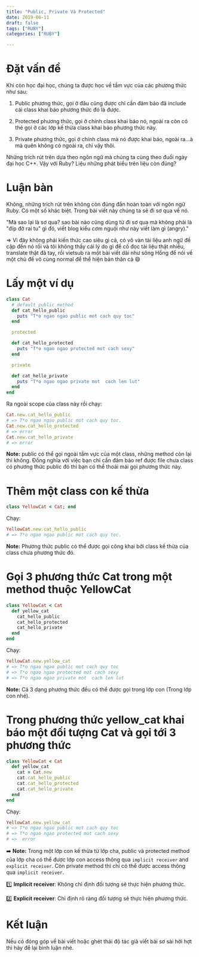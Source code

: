 ```yaml
---
title: "Public, Private Và Protected"
date: 2019-06-11
draft: false
tags: ["RUBY"]
categories: ["RUBY"]

---
```


# Đặt vấn đề

Khi còn học đại học, chúng ta được học về tầm vực của các phương thức như sau:

1. Public phương thức, gọi ở đâu cũng được chỉ cần đảm bảo đã include cái class khai báo phương thức đó là được.

2. Protected phương thức, gọi ở chính class khai báo nó, ngoài ra còn có thẻ gọi ở các lớp kế thừa class khai báo phương thức này.

3. Private phương thức, gọi ở chính class mà nó được khai báo, ngoài ra...à mà quên không có ngoài ra, chỉ vậy thôi.

Những trích rút trên dựa theo ngôn ngữ mà chúng ta cùng theo đuổi ngày đại học C++. Vậy với Ruby? Liệu những phát biểu trên liệu còn đúng?

# Luận bàn

Không, những trích rút trên không còn đúng đắn hoàn toàn với ngôn ngữ Ruby. Có một số khác biệt. Trong bài viết này chúng ta sẽ đi sơ qua về nó.

"Mà sao lại là sơ qua? sao bài nào cũng dùng từ đi sơ qua mà không phải là "đíp đờ rai tu" gì đó, viết blog kiểu cơm nguội như này viết làm gì (angry)."

=> Vì đây không phải kiến thức cao siêu gì cả, có vô vàn tài liệu anh ngữ đề cập đến nó rồi và tôi không thấy cái lý do gì để cố đọc tài liệu thật nhiều, translate thật đã tay, rồi vietsub ra một bài viết dài như sông Hồng để nói về một chủ đề vô cùng normal để thể hiện bản thân cả :smile:

# Lấy một ví dụ

```ruby
class Cat
  # default public method
  def cat_hello_public
    puts "T*o ngao ngao public mot cach quy toc"
  end

  protected

  def cat_hello_protected
    puts "T*o ngao ngao protected mot cach sexy"
  end

  private

  def cat_hello_private
    puts "T*o ngao ngao private mot  cach len lut"
  end
end
```

Ra ngoài scope của class này rồi chạy:

```ruby
Cat.new.cat_hello_public
# => T*o ngao ngao public mot cach quy toc.
Cat.new.cat_hello_protected
# => error
Cat.new.cat_hello_private
# => error
```

**Note:** public có thể gọi ngoài tầm vực của một class, những method còn lại thì không. Đồng nghĩa với việc bạn chỉ cần đảm bảo ref được file chưa class có phương thức public đó thì bạn có thể thoải mái gọi phương thức này.

# Thêm một class con kế thừa

```ruby
class YellowCat < Cat; end
```

Chạy:

```ruby
YellowCat.new.cat_hello_public
# => T*o ngao ngao public mot cach quy toc.
```

**Note:** Phương thức public có thể được gọi công khai bởi class kế thừa của class chưa phương thức đó.

# Gọi 3 phương thức Cat trong một method thuộc YellowCat

```ruby
class YellowCat < Cat
  def yellow_cat
    cat_hello_public
    cat_hello_protected
    cat_hello_private
  end
end
```

Chạy:

```ruby
YellowCat.new.yellow_cat
# => T*o ngao ngao public mot cach quy toc
# => T*o ngao ngao protected mot cach sexy
# => T*o ngao ngao private mot  cach len lut
```

**Note:** Cả 3 dạng phương thức đều có thể được gọi trong lớp con (Trong lớp con nhé).

# Trong phương thức yellow_cat khai báo một đối tượng Cat và gọi tới 3 phương thức

```ruby
class YellowCat < Cat
  def yellow_cat
    cat = Cat.new
    cat.cat_hello_public
    cat.cat_hello_protected
    cat.cat_hello_private
  end
end
```

Chạy:

```ruby
YellowCat.new.yellow_cat
# => T*o ngao ngao public mot cach quy toc
# => T*o ngao ngao protected mot cach sexy
# =>  error
```

:arrow_right: **Note:** Trong một lớp con kế thừa từ lớp cha, public và protected method của lớp cha có thể được lớp con access thông qua `implicit receiver` and `explicit receiver`. Còn private method thì chỉ có thể được access thông qua `implicit receiver`.

:one: **Implicit receiver**: Không chỉ định đối tượng sẽ thực hiện phương thức.

:two: **Explicit receiver**: Chỉ định rõ ràng đối tượng sẽ thực hiện phương thức.

# Kết luận

Nếu có đóng góp về bài viết hoặc ghét thái độ tác giả viết bài sơ sài hời hợt thì hãy để lại bình luận nhé.
